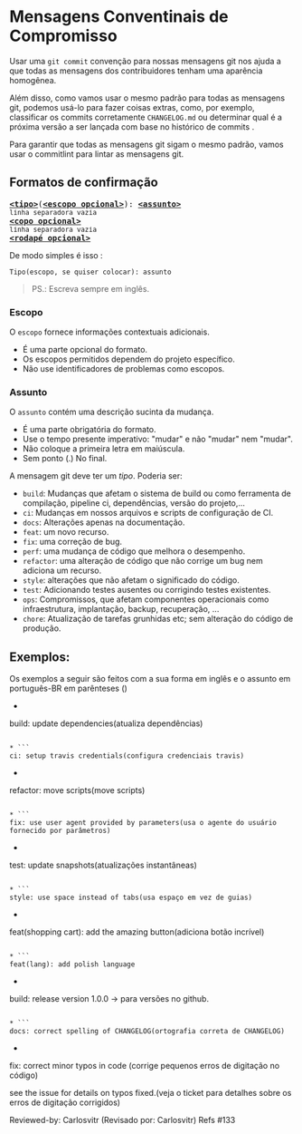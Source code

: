 # Mensagens Conventinais de Compromisso

Usar uma `git commit` convenção para nossas mensagens git nos ajuda a que todas as mensagens dos contribuidores tenham uma aparência homogênea.

Além disso, como vamos usar o mesmo padrão para todas as mensagens git, podemos usá-lo para fazer coisas extras, como, por exemplo, classificar os commits corretamente `CHANGELOG.md` ou determinar qual é a próxima versão a ser lançada com base no histórico de commits .

Para garantir que todas as mensagens git sigam o mesmo padrão, vamos usar o commitlint para lintar as mensagens git.

## Formatos de confirmação

<pre>
<b><a href="#types">&lt;tipo&gt;</a></b></font>(<b><a href="#scopes">&lt;escopo opcional&gt;</a></b>): <b><a href="#subject">&lt;assunto&gt;</a></b>
<sub>linha separadora vazia </sub>
<b><a href="#body">&lt;copo opcional&gt;</a></b>
<sub>linha separadora vazia</sub>
<b><a href="#footer">&lt;rodapé opcional&gt;</a></b>
</pre>

De modo simples é isso :

```
Tipo(escopo, se quiser colocar): assunto 
```
>PS.: Escreva sempre em inglês. 

### Escopo

O `escopo` fornece informações contextuais adicionais.

- É uma parte opcional do formato. 
- Os escopos permitidos dependem do projeto específico. 
- Não use identificadores de problemas como escopos. 

### Assunto

O `assunto` contém uma descrição sucinta da mudança.

- É uma parte obrigatória do formato. 
- Use o tempo presente imperativo: "mudar" e não "mudar" nem "mudar".
- Não coloque a primeira letra em maiúscula. 
- Sem ponto (.) No final. 

A mensagem git deve ter um _*tipo*_. Poderia ser:

- `build`: Mudanças que afetam o sistema de build ou como ferramenta de compilação, pipeline ci, dependências, versão do projeto,...
- `ci`: Mudanças em nossos arquivos e scripts de configuração de CI.
- `docs`: Alterações apenas na documentação.
- `feat`: um novo recurso.
- `fix`: uma correção de bug.
- `perf`: uma mudança de código que melhora o desempenho.
- `refactor`: uma alteração de código que não corrige um bug nem adiciona um recurso.
- `style`: alterações que não afetam o significado do código.
- `test`: Adicionando testes ausentes ou corrigindo testes existentes. 
- `ops`: Compromissos, que afetam componentes operacionais como infraestrutura, implantação, backup, recuperação, ...
- `chore`: Atualização de tarefas grunhidas etc; sem alteração do código de produção. 

## Exemplos:
Os exemplos a seguir são feitos com a sua forma em inglês e o assunto em português-BR em parênteses () 

* ```
build: update dependencies(atualiza dependências)
```

* ```
ci: setup travis credentials(configura credenciais travis) 
```

* ```
refactor: move scripts(move scripts) 
```

* ```
fix: use user agent provided by parameters(usa o agente do usuário fornecido por parâmetros) 
```

* ```
test: update snapshots(atualizações instantâneas) 
```

* ```
style: use space instead of tabs(usa espaço em vez de guias)
```

* ```
feat(shopping cart): add the amazing button(adiciona botão incrível)
```

* ```
feat(lang): add polish language
```

* ```
build: release version 1.0.0 -> para versões no github.
```

* ```
docs: correct spelling of CHANGELOG(ortografia correta de CHANGELOG) 
```

* ```
fix: correct minor typos in code (corrige pequenos erros de digitação no código) 

see the issue for details on typos fixed.(veja o ticket para detalhes sobre os erros de digitação corrigidos) 

Reviewed-by: Carlosvitr (Revisado por: Carlosvitr) 
Refs #133
```
